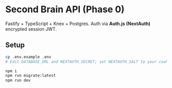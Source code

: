 
# Second Brain API (Phase 0)

Fastify + TypeScript + Knex + Postgres. Auth via **Auth.js (NextAuth)** encrypted session JWT.

## Setup
```bash
cp .env.example .env
# Edit DATABASE_URL and NEXTAUTH_SECRET; set NEXTAUTH_SALT to your cookie name

npm i
npm run migrate:latest
npm run dev